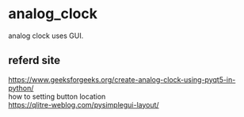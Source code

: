 # analog_clock
analog clock uses GUI.<br>
## referd site
https://www.geeksforgeeks.org/create-analog-clock-using-pyqt5-in-python/ <br>
how to setting button location <br>
https://qlitre-weblog.com/pysimplegui-layout/